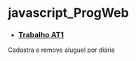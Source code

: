 # javascript_ProgWeb


- ### [Trabalho AT1](https://github.com/rafaelsilva21/javascript_ProgWeb/tree/main/AT1)

Cadastra e remove aluguel por diária 
